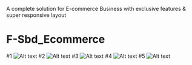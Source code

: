 A complete solution for E-commerce Business with exclusive features & super responsive layout
# F-Sbd_Ecommerce
#1
![Alt text](https://raw.githubusercontent.com/sanad-bhowmik/F-Sbd_Ecommerce/main/public/assets/img/demo/1.png?token=GHSAT0AAAAAACLMHIGGTJ6MXP5HRQ7SSMX6ZNOEFEQ)
#2
![Alt text](https://raw.githubusercontent.com/sanad-bhowmik/F-Sbd_Ecommerce/main/public/assets/img/demo/2.png?token=GHSAT0AAAAAACLMHIGGU7S5J7WTWJAWX4RAZNOEHVQ)
#3
![Alt text](https://raw.githubusercontent.com/sanad-bhowmik/F-Sbd_Ecommerce/main/public/assets/img/demo/3.png?token=GHSAT0AAAAAACLMHIGHIZZ4MEC35RUONVPCZNOEHRQ)
#4
![Alt text](https://raw.githubusercontent.com/sanad-bhowmik/F-Sbd_Ecommerce/main/public/assets/img/demo/4.png?token=GHSAT0AAAAAACLMHIGHU7SXLBEMKM63K77KZNOEH4Q)
#5
![Alt text](https://raw.githubusercontent.com/sanad-bhowmik/F-Sbd_Ecommerce/main/public/assets/img/demo/5.png?token=GHSAT0AAAAAACLMHIGGAL4I2N6QKZHMOPL2ZNOEIAQ)

